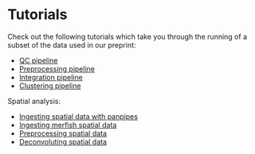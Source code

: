 Tutorials
==========

Check out the following tutorials which take you through the running of a subset of the data used in our preprint:

- [QC pipeline](https://panpipes-tutorials.readthedocs.io/en/latest/ingesting_data/Ingesting_data_with_panpipes.html)
- [Preprocessing pipeline](https://panpipes-tutorials.readthedocs.io/en/latest/filtering_data/filtering_data_with_panpipes.html)
- [Integration pipeline](https://panpipes-tutorials.readthedocs.io/en/latest/uni_multi_integration/Integrating_data_with_panpipes.html)
- [Clustering pipeline](https://panpipes-tutorials.readthedocs.io/en/latest/clustering/clustering.html)

Spatial analysis:

- [Ingesting spatial data with panpipes](https://panpipes-tutorials.readthedocs.io/en/latest/ingesting_spatial_data/Ingesting_spatialdata_with_panpipes.html)
- [Ingesting merfish spatial data](https://panpipes-tutorials.readthedocs.io/en/latest/ingesting_processing_merfish_data/merfish_analysis_with_panpipes.html)
- [Preprocessing spatial data](https://panpipes-tutorials.readthedocs.io/en/latest/filtering_spatial_data/filtering_spatial_data_with_panpipes.html)
- [Deconvoluting spatial data](https://panpipes-tutorials.readthedocs.io/en/latest/filtering_spatial_data/deconvoluting_spatial_data_with_panpipes.html)